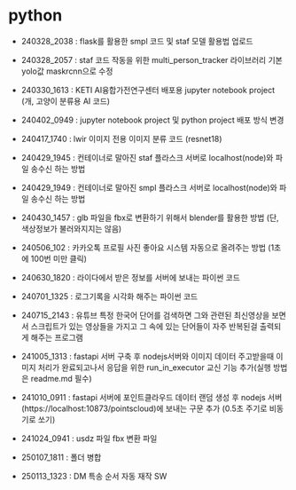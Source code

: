 # python

- 240328_2038 : flask를 활용한 smpl 코드 및 staf 모델 활용법 업로드

- 240328_2057 : staf 코드 작동을 위한 multi_person_tracker 라이브러리 기본 yolo값 maskrcnn으로 수정

- 240330_1613 : KETI AI융합가전연구센터 배포용 jupyter notebook project (개, 고양이 분류용 AI 코드)

- 240402_0949 : jupyter notebook project 및 python project 배포 방식 변경

- 240417_1740 : lwir 이미지 전용 이미지 분류 코드 (resnet18)

- 240429_1945 : 컨테이너로 말아진 staf 플라스크 서버로 localhost(node)와 파일 송수신 하는 방법

- 240429_1949 : 컨테이너로 말아진 smpl 플라스크 서버로 localhost(node)와 파일 송수신 하는 방법

- 240430_1457 : glb 파일을 fbx로 변환하기 위해서 blender를 활용한 방법 (단, 색상정보가 불러와지지는 않음)

- 240506_102 : 카카오톡 프로필 사진 좋아요 시스템 자동으로 올려주는 방법 (1초에 100번 미만 클릭)

- 240630_1820 : 라이다에서 받은 정보를 서버에 보내는 파이썬 코드

- 240701_1325 : 로그기록을 시각화 해주는 파이썬 코드

- 240715_2143 : 유튜브 특정 한국어 단어를 검색하면 그와 관련된 최신영상을 보면서 스크립트가 있는 영상들을 가지고 그 속에 있는 단어들이 자주 반복된걸 출력되게 해주는 프로그램

- 241005_1313 : fastapi 서버 구축 후 nodejs서버와 이미지 데이터 주고받을때 이미지 처리가 완료되고나서 응답을 위한 run_in_executor 교신 기능 추가(실행 방법은 readme.md 필수)

- 241010_0911 : fastapi 서버에 포인트클라우드 데이터 랜덤 생성 후 nodejs 서버(https://localhost:10873/pointscloud)에 보내는 구문 추가 (0.5초 주기로 비동기로 쏘기)

- 241024_0941 : usdz 파일 fbx 변환 파일

- 250107_1811 : 폴더 병합

- 250113_1323 : DM 특송 순서 자동 재작 SW